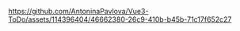 

https://github.com/AntoninaPavlova/Vue3-ToDo/assets/114396404/46662380-26c9-410b-b45b-71c17f652c27

